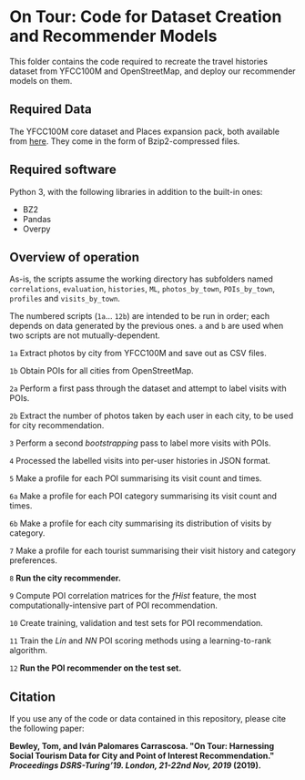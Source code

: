 # 	On Tour: Code for Dataset Creation and Recommender Models
This folder contains the code required to recreate the travel histories dataset from YFCC100M and OpenStreetMap, and deploy our recommender models on them. 

## Required Data
The YFCC100M core dataset and Places expansion pack, both available from [here](https://multimediacommons.wordpress.com/yfcc100m-core-dataset/). They come in the form of Bzip2-compressed files.

## Required software
Python 3, with the following libraries in addition to the built-in ones: 
* BZ2
* Pandas
* Overpy

## Overview of operation

As-is, the scripts assume the working directory has subfolders named `correlations`, `evaluation`, `histories`, `ML`, `photos_by_town`, `POIs_by_town`, `profiles` and `visits_by_town`.

The numbered scripts (`1a`... `12b`) are intended to be run in order; each depends on data generated by the previous ones. `a` and `b` are used when two scripts are not mutually-dependent.

`1a`  Extract photos by city from YFCC100M and save out as CSV files.

`1b`  Obtain POIs for all cities from OpenStreetMap.

`2a`  Perform a first pass through the dataset and attempt to label visits with POIs.

`2b`  Extract the number of photos taken by each user in each city, to be used for city recommendation.

`3`   Perform a second *bootstrapping* pass to label more visits with POIs.    

`4`   Processed the labelled visits into per-user histories in JSON format.

`5`   Make a profile for each POI summarising its visit count and times.

`6a`  Make a profile for each POI category summarising its visit count and times.

`6b`  Make a profile for each city summarising its distribution of visits by category.

`7`   Make a profile for each tourist summarising their visit history and category preferences.

`8`   **Run the city recommender.**

`9`   Compute POI correlation matrices for the *fHist* feature, the most computationally-intensive part of POI recommendation.

`10`  Create training, validation and test sets for POI recommendation.

`11`  Train the *Lin* and *NN* POI scoring methods using a learning-to-rank algorithm.

`12`  **Run the POI recommender on the test set.**

## Citation
If you use any of the code or data contained in this repository, please cite the following paper:

**Bewley, Tom, and Iván Palomares Carrascosa. "On Tour: Harnessing Social Tourism Data for City and Point of Interest Recommendation." *Proceedings DSRS-Turing’19. London, 21-22nd Nov, 2019* (2019).**